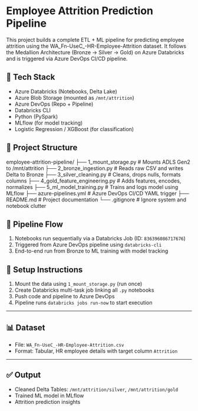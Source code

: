 # Employee Attrition Prediction Pipeline

This project builds a complete ETL + ML pipeline for predicting employee attrition using the WA_Fn-UseC_-HR-Employee-Attrition dataset. It follows the Medallion Architecture (Bronze → Silver → Gold) on Azure Databricks and is triggered via Azure DevOps CI/CD pipeline.

## 🔧 Tech Stack

- Azure Databricks (Notebooks, Delta Lake)
- Azure Blob Storage (mounted as `/mnt/attrition`)
- Azure DevOps (Repo + Pipeline)
- Databricks CLI
- Python (PySpark)
- MLflow (for model tracking)
- Logistic Regression / XGBoost (for classification)

## 📁 Project Structure

employee-attrition-pipeline/
├── 1_mount_storage.py # Mounts ADLS Gen2 to /mnt/attrition
├── 2_bronze_ingestion.py # Reads raw CSV and writes Delta to Bronze
├── 3_silver_cleaning.py # Cleans, drops nulls, formats columns
├── 4_gold_feature_engineering.py # Adds features, encodes, normalizes
├── 5_ml_model_training.py # Trains and logs model using MLflow
├── azure-pipelines.yml # Azure DevOps CI/CD YAML trigger
├── README.md # Project documentation
└── .gitignore # Ignore system and notebook clutter


## 🚀 Pipeline Flow

1. Notebooks run sequentially via a Databricks Job (ID: `836396086717676`)
2. Triggered from Azure DevOps pipeline using `databricks-cli`
3. End-to-end run from Bronze to ML training with model tracking

## 🧪 Setup Instructions

1. Mount the data using `1_mount_storage.py` (run once)
2. Create Databricks multi-task job linking all `.py` notebooks
3. Push code and pipeline to Azure DevOps
4. Pipeline runs `databricks jobs run-now` to start execution

---

## 📊 Dataset

- File: `WA_Fn-UseC_-HR-Employee-Attrition.csv`
- Format: Tabular, HR employee details with target column `Attrition`

---

## ✅ Output

- Cleaned Delta Tables: `/mnt/attrition/silver`, `/mnt/attrition/gold`
- Trained ML model in MLflow
- Attrition prediction insights
